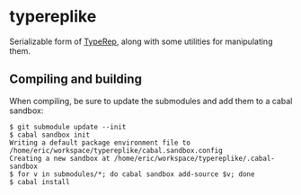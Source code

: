 typereplike
===========

Serializable form of [TypeRep](http://hackage.haskell.org/package/base-4.7.0.1/docs/Data-Typeable.html#t:TypeRep),
along with some utilities for manipulating them.

## Compiling and building

When compiling, be sure to update the submodules and add them to a cabal sandbox:

```
$ git submodule update --init
$ cabal sandbox init
Writing a default package environment file to
/home/eric/workspace/typereplike/cabal.sandbox.config
Creating a new sandbox at /home/eric/workspace/typereplike/.cabal-sandbox
$ for v in submodules/*; do cabal sandbox add-source $v; done
$ cabal install
```
